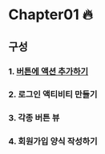 # Chapter01 :fire:
## 구성 ##
### 1. [버튼에 액션 추가하기](https://github.com/laigasus/ITBANK-Android/blob/master/20200718/1Button/app/src/main/res/layout/activity_main.xml)
### 2. 로그인 액티비티 만들기
### 3. 각종 버튼 뷰
### 4. 회원가입 양식 작성하기
